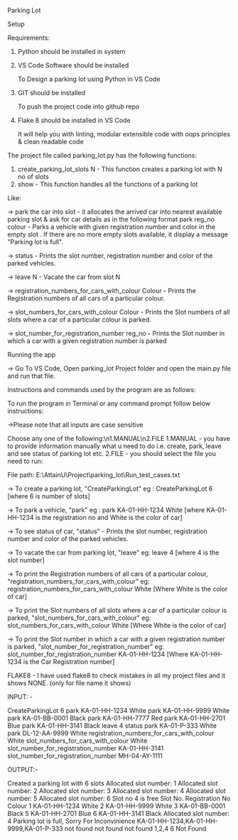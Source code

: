 Parking Lot

Setup

Requirements:
1. Python should be installed in system

2. VS Code Software should be installed

	To Design a parking lot using Python in VS Code

3. GIT should be installed
	
	To push the project code into github repo

4. Flake 8 should be installed in VS Code

	It will help you with linting, modular extensible code with oops principles & clean readable code


The project file called parking_lot.py has the following functions:

1. create_parking_lot_slots N - This function creates a parking lot with N no of slots
2. show - This function handles all the functions of a parking lot 

Like:

-> park the car into slot - it allocates the arrived car into nearest available parking slot
& ask for car details as in the following format
park reg_no colour - Parks a vehicle with given registration number and color in the empty slot . 
			If there are no more empty slots available, it display a message "Parking lot is full".

-> status - Prints the slot number, registration number and color of the parked vehicles.

-> leave N - Vacate the car from slot N

-> registration_numbers_for_cars_with_colour Colour - Prints the Registration numbers of all cars of a particular colour.

-> slot_numbers_for_cars_with_colour Colour - Prints the Slot numbers of all slots where a car of a particular colour is parked.

-> slot_number_for_registration_number reg_no - Prints the Slot number in which a car with a given registration number is parked


Running the app

-> Go To VS Code, Open parking_lot Project folder and open the main.py file and run that file.


Instructions and commands used by the program are as follows:

To run the program in Terminal or any command prompt follow below instructions:

->Please note that all inputs are case sensitive

Choose any one of the following:\n1.MANUAL\n2.FILE
1.MANUAL - you have to provide information manually what u need to do i.e. create, park, leave and see status of parking lot etc.
2.FILE - you should select the file you need to run:          

File path: E:\AttainU\Project\parking_lot\Run_test_cases.txt

-> To create a parking lot, "CreateParkingLot" eg : CreateParkingLot 6 [where 6 is number of slots]

-> To park a vehicle, "park" eg : park KA-01-HH-1234 White [where KA-01-HH-1234 is the registration no and White is the color of car]

-> To see status of car, "status" - Prints the slot number, registration number and color of the parked vehicles.

-> To vacate the car from parking lot, "leave" eg: leave 4 [where 4 is the slot number]

-> To print the Registration numbers of all cars of a particular colour, "registration_numbers_for_cars_with_colour" eg: registration_numbers_for_cars_with_colour White [Where White is the color of car]

-> To print the Slot numbers of all slots where a car of a particular colour is parked, "slot_numbers_for_cars_with_colour" eg: slot_numbers_for_cars_with_colour White [Where White is the color of car]

-> To print the Slot number in which a car with a given registration number is parked, "slot_number_for_registration_number" eg: slot_number_for_registration_number KA-01-HH-1234 [Where KA-01-HH-1234 is the Car Registration number]



FLAKE8 - I have used flake8 to check mistakes in all my project files and it shows NONE. (only for file name it shows)



INPUT: -

CreateParkingLot 6
park KA-01-HH-1234 White
park KA-01-HH-9999 White
park KA-01-BB-0001 Black
park KA-01-HH-7777 Red
park KA-01-HH-2701 Blue
park KA-01-HH-3141 Black
leave 4
status
park KA-01-P-333 White
park DL-12-AA-9999 White
registration_numbers_for_cars_with_colour White
slot_numbers_for_cars_with_colour White
slot_number_for_registration_number KA-01-HH-3141
slot_number_for_registration_number MH-04-AY-1111



OUTPUT:-

Created a parking lot with 6 slots
Allocated slot number: 1
Allocated slot number: 2
Allocated slot number: 3
Allocated slot number: 4
Allocated slot number: 5
Allocated slot number: 6
Slot no 4 is free
Slot No. Registration No Colour
1 KA-01-HH-1234 White 
2 KA-01-HH-9999 White
3 KA-01-BB-0001 Black
5 KA-01-HH-2701 Blue
6 KA-01-HH-3141 Black
Allocated slot number: 4
Parking lot is full, Sorry For Inconvinience
KA-01-HH-1234,KA-01-HH-9999,KA-01-P-333
not found
not found
not found
1,2,4
6
Not Found



